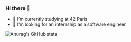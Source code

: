 ### Hi there 👋

- 🌱 I’m currently studying at 42 Paris
- 🤔 I’m looking for an internship as a software engineer






![Anurag's GitHub stats](https://github-readme-stats.vercel.app/api?username=procariot&count_private=true)
